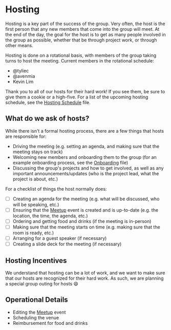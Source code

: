 # Hosting

Hosting is a key part of the success of the group. Very often, the host is the first person that any new members that come into the group will meet. At the end of the day, the goal for the host is to get as many people involved in the group as possible, whether that be through project work, or through other means.

Hosting is done on a rotational basis, with members of the group taking turns to host the meeting. Current members in the rotational schedule:
- @tyliec
- @avenmia
- Kevin Lim

Thank you to all of our hosts for their hard work! If you see them, be sure to give them a cookie or a high-five. For a list of the upcoming hosting schedule, see the [Hosting Schedule](./SCHEDULE.MD) file.

## What do we ask of hosts?

While there isn't a formal hosting process, there are a few things that hosts are responsible for:
- Driving the meeting (e.g. setting an agenda, and making sure that the meeting stays on track)
- Welcoming new members and onboarding them to the group (for an example onboarding process, see the [Onboarding](./ONBOARDING.MD) file)
- Discussing the group's projects and how to get involved, as well as any important announcements/updates (who is the project lead, what the project is about, etc.)

For a checklist of things the host normally does:
- [ ] Creating an agenda for the meeting (e.g. what will be discussed, who will be speaking, etc.)
- [ ] Ensuring that the [Meetup](https://www.meetup.com/code-with-aloha/) event is created and is up-to-date (e.g. the location, the time, the agenda, etc.)
- [ ] Ordering and getting food and drinks (if the meeting is in-person)
- [ ] Making sure that the meeting starts on time (e.g. making sure that the room is ready, etc.)
- [ ] Arranging for a guest speaker (if necessary)
- [ ] Creating a slide deck for the meeting (if necessary)

## Hosting Incentives

We understand that hosting can be a lot of work, and we want to make sure that our hosts are recognized for their hard work. As such, we are planning a special group outing for hosts :smile:

## Operational Details
- Editing the [Meetup](https://www.meetup.com/code-with-aloha/) event
- Scheduling the venue
- Reimbursement for food and drinks

